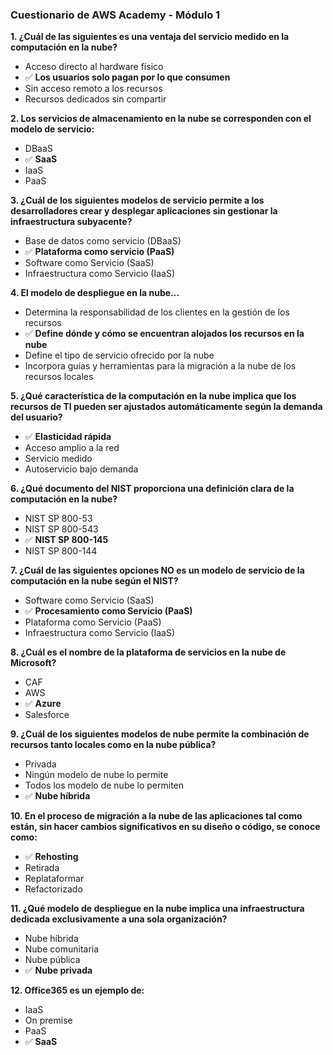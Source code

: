 ### **Cuestionario de AWS Academy - Módulo 1**

**1. ¿Cuál de las siguientes es una ventaja del servicio medido en la computación en la nube?**
*   Acceso directo al hardware físico
*   ✅ **Los usuarios solo pagan por lo que consumen**
*   Sin acceso remoto a los recursos
*   Recursos dedicados sin compartir

**2. Los servicios de almacenamiento en la nube se corresponden con el modelo de servicio:**
*   DBaaS
*   ✅ **SaaS**
*   IaaS
*   PaaS

**3. ¿Cuál de los siguientes modelos de servicio permite a los desarrolladores crear y desplegar aplicaciones sin gestionar la infraestructura subyacente?**
*   Base de datos como servicio (DBaaS)
*   ✅ **Plataforma como servicio (PaaS)**
*   Software como Servicio (SaaS)
*   Infraestructura como Servicio (IaaS)

**4. El modelo de despliegue en la nube...**
*   Determina la responsabilidad de los clientes en la gestión de los recursos
*   ✅ **Define dónde y cómo se encuentran alojados los recursos en la nube**
*   Define el tipo de servicio ofrecido por la nube
*   Incorpora guías y herramientas para la migración a la nube de los recursos locales

**5. ¿Qué característica de la computación en la nube implica que los recursos de TI pueden ser ajustados automáticamente según la demanda del usuario?**
*   ✅ **Elasticidad rápida**
*   Acceso amplio a la red
*   Servicio medido
*   Autoservicio bajo demanda

**6. ¿Qué documento del NIST proporciona una definición clara de la computación en la nube?**
*   NIST SP 800-53
*   NIST SP 800-543
*   ✅ **NIST SP 800-145**
*   NIST SP 800-144

**7. ¿Cuál de las siguientes opciones NO es un modelo de servicio de la computación en la nube según el NIST?**
*   Software como Servicio (SaaS)
*   ✅ **Procesamiento como Servicio (PaaS)**
*   Plataforma como Servicio (PaaS)
*   Infraestructura como Servicio (IaaS)

**8. ¿Cuál es el nombre de la plataforma de servicios en la nube de Microsoft?**
*   CAF
*   AWS
*   ✅ **Azure**
*   Salesforce

**9. ¿Cuál de los siguientes modelos de nube permite la combinación de recursos tanto locales como en la nube pública?**
*   Privada
*   Ningún modelo de nube lo permite
*   Todos los modelo de nube lo permiten
*   ✅ **Nube híbrida**

**10. En el proceso de migración a la nube de las aplicaciones tal como están, sin hacer cambios significativos en su diseño o código, se conoce como:**
*   ✅ **Rehosting**
*   Retirada
*   Replataformar
*   Refactorizado

**11. ¿Qué modelo de despliegue en la nube implica una infraestructura dedicada exclusivamente a una sola organización?**
*   Nube híbrida
*   Nube comunitaria
*   Nube pública
*   ✅ **Nube privada**

**12. Office365 es un ejemplo de:**
*   IaaS
*   On premise
*   PaaS
*   ✅ **SaaS**